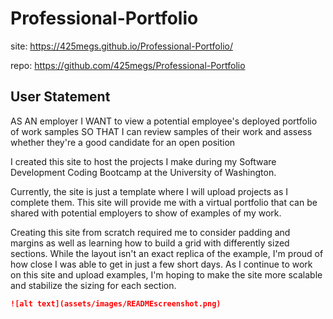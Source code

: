 # Professional-Portfolio
site: https://425megs.github.io/Professional-Portfolio/

repo: https://github.com/425megs/Professional-Portfolio


## User Statement
AS AN employer
I WANT to view a potential employee's deployed portfolio of work samples
SO THAT I can review samples of their work and assess whether they're a good candidate for an open position

I created this site to host the projects I make during my Software Development Coding Bootcamp at the University of Washington. 

Currently, the site is just a template where I will upload projects as I complete them. This site will provide me with a virtual portfolio that can be shared with potential employers to show of examples of my work. 

Creating this site from scratch required me to consider padding and margins as well as learning how to build a grid with differently sized sections. While the layout isn't an exact replica of the example, I'm proud of how close I was able to get in just a few short days. As I continue to work on this site and upload examples, I'm hoping to make the site more scalable and stabilize the sizing for each section. 

```md
![alt text](assets/images/READMEscreenshot.png)
```
